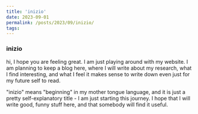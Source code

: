 ```yaml
---
title: 'inizio'
date: 2023-09-01
permalink: /posts/2023/09/inizio/
tags:
---
```


### inizio

hi, I hope you are feeling great. I am just playing around with my website. I am planning to keep a blog here, where I will write about my research, what I find interesting, and what I feel it makes sense to write down even just for my future self to read.

"inizio" means "beginning" in my mother tongue language, and it is just a pretty self-explanatory title - I am just starting this journey. I hope that I will write good, funny stuff here, and that somebody will find it useful.
